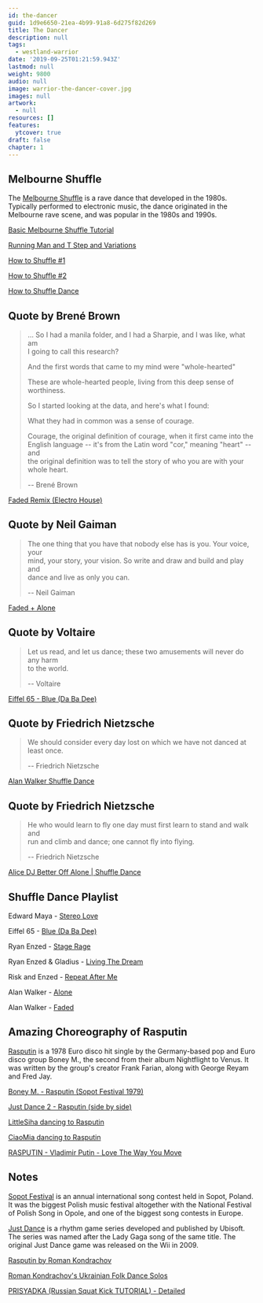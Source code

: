 ```yaml
---
id: the-dancer
guid: 1d9e6650-21ea-4b99-91a8-6d275f82d269
title: The Dancer
description: null
tags:
  - westland-warrior
date: '2019-09-25T01:21:59.943Z'
lastmod: null
weight: 9800
audio: null
image: warrior-the-dancer-cover.jpg
images: null
artwork:
  - null
resources: []
features:
  ytcover: true
draft: false
chapter: 1
---
```


## Melbourne Shuffle

The [Melbourne Shuffle](https://en.wikipedia.org/wiki/Melbourne_shuffle) is a rave dance that developed in the 1980s.\
Typically performed to electronic music, the dance originated in the\
Melbourne rave scene, and was popular in the 1980s and 1990s.

[Basic Melbourne Shuffle Tutorial](https://www.youtube.com/watch?v=rrbUkYmOKL0 "Play Video")

[Running Man and T Step and Variations](https://www.youtube.com/watch?v=Kt-Tb9gaOB8 "Play Video")

[How to Shuffle #1](https://www.youtube.com/watch?v=NVISfLc_z8c "Play Video")

[How to Shuffle #2](https://www.youtube.com/watch?v=Pbx1MVThTfg "Play Video")

[How to Shuffle Dance](https://www.youtube.com/watch?v=J35OLTyr0YI "Play Video")

## Quote by Brené Brown

> ... So I had a manila folder, and I had a Sharpie, and I was like, what am\
> I going to call this research?
>
> And the first words that came to my mind were "whole-hearted"
>
> These are whole-hearted people, living from this deep sense of worthiness.
>
> So I started looking at the data, and here's what I found:
>
> What they had in common was a sense of courage.
>
> Courage, the original definition of courage, when it first came into the\
> English language -- it's from the Latin word "cor," meaning "heart" -- and\
> the original definition was to tell the story of who you are with your\
> whole heart.
>
> \-- Brené Brown

[Faded Remix (Electro House)](https://www.youtube.com/watch?v=ZBZ0zGVADXY "Play Video")

## Quote by Neil Gaiman

> The one thing that you have that nobody else has is you. Your voice, your\
> mind, your story, your vision. So write and draw and build and play and\
> dance and live as only you can.
>
> \-- Neil Gaiman

[Faded + Alone](https://www.youtube.com/watch?v=ilrMb3O0H4U "Play Video")

## Quote by Voltaire

> Let us read, and let us dance; these two amusements will never do any harm\
> to the world.
>
> \-- Voltaire

[Eiffel 65 - Blue (Da Ba Dee)](https://www.youtube.com/watch?v=U0fk5L1ifbo "Play Video")

## Quote by Friedrich Nietzsche

> We should consider every day lost on which we have not danced at least once.
>
> \-- Friedrich Nietzsche

[Alan Walker Shuffle Dance](https://www.youtube.com/watch?v=S321TDbe9Bo "Play Video")

## Quote by Friedrich Nietzsche

> He who would learn to fly one day must first learn to stand and walk and\
> run and climb and dance; one cannot fly into flying.
>
> \-- Friedrich Nietzsche

[Alice DJ Better Off Alone | Shuffle Dance](https://www.youtube.com/watch?v=_wbEu-KdPE8 "Play Video")

## Shuffle Dance Playlist

Edward Maya - [Stereo Love](https://www.youtube.com/watch?v=ixWNDh2XAwE)

Eiffel 65 - [Blue (Da Ba Dee)](https://www.youtube.com/watch?v=zA52uNzx7Y4)

Ryan Enzed - [Stage Rage](https://www.youtube.com/watch?v=jSiMyTwUfWY)

Ryan Enzed & Gladius - [Living The Dream](https://www.youtube.com/watch?v=YVpfEBxTGgA)

Risk and Enzed - [Repeat After Me](https://www.youtube.com/watch?v=HtyAW80KM6U)

Alan Walker - [Alone](https://www.youtube.com/watch?v=1-xGerv5FOk)

Alan Walker - [Faded](https://www.youtube.com/watch?v=1oTUupME0-M)

## Amazing Choreography of Rasputin

[Rasputin](https://en.wikipedia.org/wiki/Rasputin_\(song\)) is a 1978 Euro disco hit single by the Germany-based pop and Euro disco group Boney M., the second from their album Nightflight to Venus. It was written by the group's creator Frank Farian, along with George Reyam and Fred Jay.

[Boney M. - Rasputin (Sopot Festival 1979)](https://www.youtube.com/watch?v=16y1AkoZkmQ "Play Video")

[Just Dance 2 - Rasputin (side by side)](https://www.youtube.com/watch?v=SRWiqjgOyX0 "Play Video")

[LittleSiha dancing to Rasputin](https://www.youtube.com/watch?v=I8kuhv0FcTE "Play Video")

[CiaoMia dancing to Rasputin](https://www.youtube.com/watch?v=a_n2Jm6-NpA "Play Video")

[RASPUTIN - Vladimir Putin - Love The Way You Move](https://www.youtube.com/watch?v=YgGzAKP_HuM "Play Video")

## Notes

[Sopot Festival](https://en.wikipedia.org/wiki/Sopot_International_Song_Festival) is an annual international song contest held in Sopot, Poland. It was the biggest Polish music festival altogether with the National Festival of Polish Song in Opole, and one of the biggest song contests in Europe.

[Just Dance](https://en.wikipedia.org/wiki/Just_Dance_\(video_game_series\)) is a rhythm game series developed and published by Ubisoft. The series was named after the Lady Gaga song of the same title. The original Just Dance game was released on the Wii in 2009.

[Rasputin by Roman Kondrachov](https://www.youtube.com/watch?v=9S8ecyxO7Bw "Play Video")

[Roman Kondrachov's Ukrainian Folk Dance Solos](https://www.youtube.com/watch?v=85xPjTQYzWM "Play Video")

[PRISYADKA (Russian Squat Kick TUTORIAL) - Detailed](https://www.youtube.com/watch?v=1FLThlB_OWc "Play Video")
